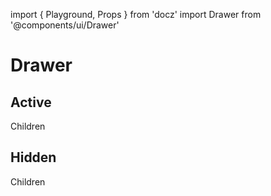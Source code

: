 import { Playground, Props } from 'docz'
import Drawer from '@components/ui/Drawer'

# Drawer

<Props of={Drawer} />

## Active

<Playground>
  <Drawer data={{ title:'Title' }} isActive={true}>
    Children
  </Drawer>
</Playground>

## Hidden

<Playground>
  <Drawer data={{ title:'Title' }} isActive={false}>
    Children
  </Drawer>
</Playground>
